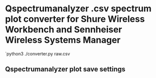 # Qspectrumanalyzer .csv spectrum plot converter for Shure Wireless Workbench and Sennheiser Wireless Systems Manager

`python3 ./converter.py raw.csv

## Qspectrumanalyzer plot save settings
